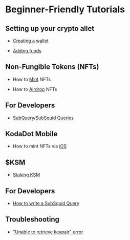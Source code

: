 # Beginner-Friendly Tutorials

## Setting up your crypto allet

- [Creating a wallet](tutorials/how-to-create-wallet.md)

- [Adding funds](tutorials/how-to-top-up-wallet.md)

## Non-Fungible Tokens (NFTs)

- How to [Mint](tutorials/how-to-mint.md) NFTs

- How to [Airdrop](tutorials/how-to-airdrop.md) NFTs

## For Developers

- [SubQuery/SubSquid Queries](/tutorials/querytutorial.md)

## KodaDot Mobile

- How to mint NFTs via [iOS](tutorials/how-to-kodadot-phone-ios.md)

## $KSM

- [Staking KSM](tutorials/staking-ksm.md)

## For Developers

- [How to write a SubSquid Query](tutorials/general-querying.md)

## Troubleshooting

- ["Unable to retrieve keypair" error](tutorials/how-to-fix-error-keypair.md)


